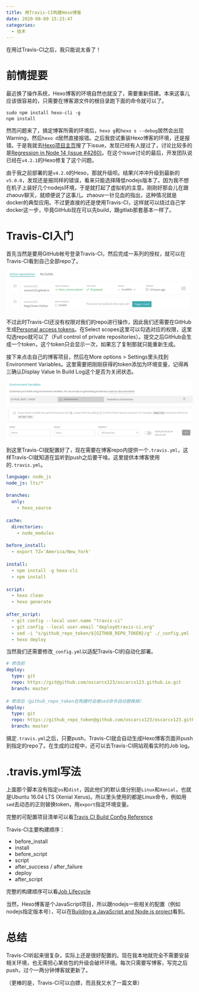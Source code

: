 ```yaml
---
title: 用Travis-CI构建Hexo博客
date: 2020-08-09 15:23:47
categories:
  - 技术
---
```


在用过Travis-CI之后，我只能说太香了！

<!--more-->

# 前情提要

最近换了操作系统，Hexo博客的环境自然也就没了，需要重新搭建。本来这事儿应该很容易的，只需要在博客源文件的根目录跑下面的命令就可以了。

```
sudo npm install hexo-cli -g
npm install
```

然而问题来了，搞定博客所需的环境后，`hexo g`和`hexo s --debug`居然会出现Warning，然后`hexo d`居然直接报错。之后我尝试重装Hexo博客的环境，还是报错。于是我就去[Hexo项目主页](https://github.com/hexojs/hexo)搜了下issue，发现已经有人提过了，讨论比较多的是[Regression in Node 14 (issue #4260)](https://github.com/facebook/docusaurus/issues/4260)。在这个issue讨论的最后，开发团队说已经在`v4.2.1`的Hexo修复了这个问题。

由于我之前部署的是`v4.2.0`的Hexo，那就升级呗。结果兴冲冲升级到最新的`v5.0.0`，发现还是报同样的错误，看来只能选择降低nodejs版本了。因为我不想在机子上装好几个nodejs环境，于是就打起了虚拟机的主意。刚刚好那会儿在跟zhaouv聊天，就顺便说了这事儿。zhaouv一针见血的指出，这种情况就是docker的典型应用。不过更直接的还是使用Travis-CI，这样就可以绕过自己学docker这一步，毕竟GitHub现在可以先build，跟gitlab那套基本一样了。

# Travis-CI入门

首先当然是要用GitHub帐号登录Travis-CI，然后完成一系列的授权，就可以在Travis-CI看到自己全部repo了。

![](https://raw.githubusercontent.com/oscarcx123/hexo_resource/master/img/hexo_and_travis_ci_1.png)

不过此时Travis-CI还没有权限对我们的repo进行操作，因此我们还需要在GitHub生成[Personal access tokens](https://github.com/settings/tokens)。在Select scopes这里可以勾选对应的权限，这里勾选repo就可以了（Full control of private repositories）。提交之后GitHub会生成一个token，这个token只会显示一次，如果忘了复制那就只能重新生成。

接下来点击自己的博客项目，然后在More options > Settings里头找到Environment Variables。这里需要把刚刚获得的token添加为环境变量，记得再三确认Display Value In Build Log这个是否为关闭状态。

![](https://raw.githubusercontent.com/oscarcx123/hexo_resource/master/img/hexo_and_travis_ci_2.png)

到这里Travis-CI就配置好了，现在需要在博客repo内提供一个`.travis.yml`，这样Travis-CI就知道在监听到push之后要干啥。这里提供本博客使用的`.travis.yml`。

```yml
language: node_js
node_js: lts/*

branches:
  only:
    - hexo_source

cache:
  directories:
    - node_modules
 
before_install:
  - export TZ='America/New_York'

install:
  - npm install -g hexo-cli
  - npm install

script:
  - hexo clean
  - hexo generate

after_script:
  - git config --local user.name "travis-ci"
  - git config --local user.email "deploy@travis-ci.org"
  - sed -i "s/github_repo_token/${GITHUB_REPO_TOKEN}/g" ./_config.yml
  - hexo deploy
```

当然我们还需要修改`_config.yml`以适配Travis-CI的自动化部署。

```yml
# 修改前
deploy:
  type: git
  repo: https://git@github.com/oscarcx123/oscarcx123.github.io.git
  branch: master

# 修改后（github_repo_token在构建时会被sed命令自动替换掉）
deploy:
  type: git
  repo: https://github_repo_token@github.com/oscarcx123/oscarcx123.github.io.git
  branch: master
```

搞定`.travis.yml`之后，只要push，Travis-CI就会自动生成Hexo博客页面并push到指定的repo了。在生成的过程中，还可以去Travis-CI网站观看实时的Job log。

# .travis.yml写法

上面那个脚本没有指定`os`和`dist`，因此他们的默认值分别是`Linux`和`Xenial`，也就是Ubuntu 16.04 LTS (Xenial Xerus)。所以里头使用的都是Linux命令，例如用`sed`去动态的正则替换token，用`export`指定环境变量。

完整的可配置项目清单可以看[Travis CI Build Config Reference](https://config.travis-ci.com/)

Travis-CI主要构建顺序：
* before_install
* install
* before_script
* script
* after_success / after_failure
* deploy
* after_script

完整的构建顺序可以看[Job Lifecycle](https://docs.travis-ci.com/user/job-lifecycle/#the-job-lifecycle)

当然，Hexo博客是个JavaScript项目，所以跟nodejs一些相关的配置（例如nodejs指定版本号），可以在[Building a JavaScript and Node.js project](https://docs.travis-ci.com/user/languages/javascript-with-nodejs/)看到。

# 总结

Travis-CI听起来很复杂，实际上还是很好配置的。现在我本地就完全不需要安装相关环境，也无需担心某些包的升级会破坏环境。每次只需要写博客，写完之后push，过个一两分钟博客就更新了。

（更棒的是，Travis-CI可以白嫖，而且我又水了一篇文章）